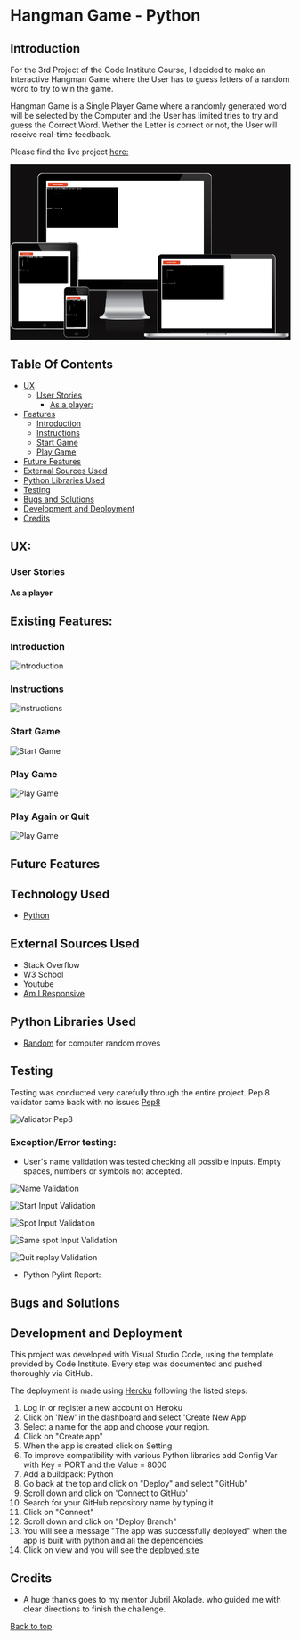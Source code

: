 # Hangman Game - Python

## Introduction

For the 3rd Project of the Code Institute Course, I decided to make an Interactive Hangman Game where the User has to guess letters of a random word to try to win the game.

Hangman Game is a Single Player Game where a randomly generated word will be selected by the Computer and the User has limited tries to try and guess the Correct Word. Wether the Letter is correct or not, the User will receive real-time feedback.

Please find the live project [here:]() 

![AmIResponsive](images/responsive.jpg)

## Table Of Contents

+ [UX](#ux "UX")
  + [User Stories](#userstories "User Stories")
    + [As a player:](#first-time-user "As a player")
+ [Features](#features "Features")  
  + [Introduction](#Introduction "Introduction")
  + [Instructions](#Instructions "Instructions") 
  + [Start Game](#Start-Game "Start Game")
  + [Play Game](#Start-Game "Play Game")
+ [Future Features](#future-features "Future Features") 
+ [External Sources Used](#external-sources-used "External Sources Used")  
+ [Python Libraries Used](#python-libraries-used "Python Libraries Used")  
+ [Testing](#testing "Testing")
+ [Bugs and Solutions](#bugs-and-solutions "Bugs and Solutions")
+ [Development and Deployment](#development-and-deployment "Development and Deployment")
+ [Credits](#Credits "Credits")


## UX:
### User Stories
#### As a player 

## Existing Features:

### Introduction

![Introduction]() 

### Instructions

![Instructions]() 


### Start Game

![Start Game]() 


### Play Game

![Play Game](images/play.jpg)

### Play Again or Quit

![Play Game]()


## Future Features

## Technology Used

 - [Python](https://www.python.org/)
## External Sources Used

- Stack Overflow
- W3 School
- Youtube
- [Am I Responsive](https://ui.dev/amiresponsive)


## Python Libraries Used

- [Random](https://docs.python.org/3/library/random.html)  for computer random moves

## Testing

Testing was conducted very carefully through the entire project. Pep 8 validator came back with no issues
[Pep8](http://pep8online.com/)

![Validator Pep8]()

### Exception/Error testing:

- User's name validation was tested checking all possible inputs. Empty spaces, numbers or symbols not accepted.

![Name Validation]()

![Start Input Validation]()

![Spot Input Validation]()

![Same spot Input Validation]()

![Quit replay Validation]()

- Python Pylint Report:

## Bugs and Solutions

## Development and Deployment

This project was developed with Visual Studio Code, using the template provided by Code Institute. Every step was documented and pushed thoroughly via GitHub.

The deployment is made using [Heroku](https://www.heroku.com/) following the listed steps:

1. Log in or register a new account on Heroku
2. Click on 'New' in the dashboard and select 'Create New App'
3. Select a name for the app and choose your region.
4. Click on "Create app"
4. When the app is created click on Setting 
5. To improve compatibility with various Python libraries add  Config Var with Key = PORT and the Value = 8000 
5. Add a buildpack: Python
6. Go back at the top and click on "Deploy" and select "GitHub"
7. Scroll down and click on 'Connect to GitHub'
8. Search for your GitHub repository name by typing it 
9. Click on "Connect"
10. Scroll down and click on "Deploy Branch"
11. You will see a message "The app was successfully deployed" when the app is built with python and all the depencencies
12. Click on view and you will see the [deployed site]()

## Credits

- A huge thanks goes to my mentor Jubril Akolade. who guided me with clear directions to finish the challenge.

[Back to top](#table-of-contents)
